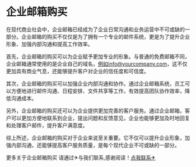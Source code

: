 # 企业邮箱购买

在现代商业社会中，企业邮箱已经成为了企业日常沟通和业务运营中不可或缺的一部分。企业邮箱的购买不仅仅是为了拥有一个专业的邮件系统，更是为了提升企业形象、加强内部沟通和提高工作效率。

首先，企业邮箱的购买可以为企业赋予更加专业的形象。与普通的免费邮箱不同，企业邮箱通常使用的是企业自己的域名，例如info@yourcompany.com，这不仅更加具有商业气息，还能够提升客户对企业的信任度和可信度。

其次，企业邮箱的购买可以加强企业内部沟通和协作。通过企业邮箱系统，员工可以方便地进行邮件沟通、日程安排、文件共享等工作，有效提高团队协作效率，降低沟通成本。

另外，企业邮箱的购买还可以为企业提供更加完善的客户服务。通过企业邮箱，客户可以更加方便地联系到企业，提出问题和反馈意见，企业也能够更加及时地回复和处理客户邮件，提升客户满意度。

综上所述，企业邮箱的购买对于企业来说至关重要。它不仅可以提升企业形象，加强内部沟通，还能够提高客户服务质量，是每个现代企业不可或缺的一部分。

更多关于企业邮箱购买 请通过✈与我们联系,感谢阅读！[点我联系✈](https://my.G208.com)